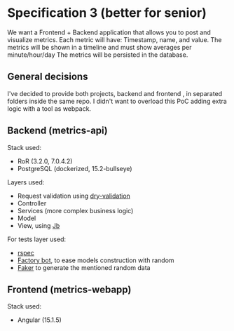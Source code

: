 # Specification 3 (better for senior)
We want a Frontend + Backend application that allows you to post and visualize metrics. Each metric will have: Timestamp, name, and value. The metrics will be shown in a timeline and must show averages per minute/hour/day The metrics will be persisted in the database.

## General decisions
I've decided to provide both projects, backend and frontend , in separated folders inside the same repo. I didn't want to overload this PoC adding extra logic with a tool as webpack.

## Backend (metrics-api)
Stack used:
- RoR (3.2.0, 7.0.4.2)
- PostgreSQL (dockerized, 15.2-bullseye)

Layers used:
- Request validation using [dry-validation](https://dry-rb.org/gems/dry-validation/1.8/)
- Controller
- Services (more complex business logic)
- Model
- View, using [Jb](https://github.com/amatsuda/jb)

For tests layer used:
- [rspec](https://rspec.info/)
- [Factory bot](https://github.com/thoughtbot/factory_bot), to ease models construction with random
- [Faker](https://github.com/faker-ruby/faker) to generate the mentioned random data

## Frontend (metrics-webapp)
Stack used:
- Angular (15.1.5)
